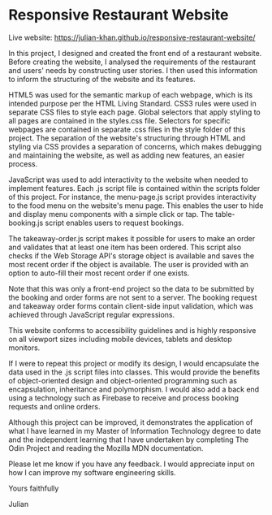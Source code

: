 # Responsive Restaurant Website


Live website:
https://julian-khan.github.io/responsive-restaurant-website/

In this project, I designed and created the front end of a restaurant website. Before creating the website, I analysed the requirements of the restaurant and users' needs by constructing user stories. I then used this information to inform the structuring of the website and its features.

HTML5 was used for the semantic markup of each webpage, which is its intended purpose per the HTML Living Standard. CSS3 rules were used in separate CSS files to style each page. Global selectors that apply styling to all pages are contained in the styles.css file. Selectors for specific webpages are contained in separate .css files in the style folder of this project. The separation of the website's structuring through HTML and styling via CSS provides a separation of concerns, which makes debugging and maintaining the website, as well as adding new features, an easier process.

JavaScript was used to add interactivity to the website when needed to implement features. Each .js script file is contained within the scripts folder of this project. For instance, the menu-page.js script provides interactivity to the food menu on the website's menu page. This enables the user to hide and display menu components with a simple click or tap. The table-booking.js script enables users to request bookings. 

The takeaway-order.js script makes it possible for users to make an order and validates that at least one item has been ordered. This script also checks if the Web Storage API's storage object is available and saves the most recent order if the object is available. The user is provided with an option to auto-fill their most recent order if one exists.

Note that this was only a front-end project so the data to be submitted by the booking and order forms are not sent to a server. The booking request and takeaway order forms contain client-side input validation, which was achieved through JavaScript regular expressions.

This website conforms to accessibility guidelines and is highly responsive on all viewport sizes including mobile devices, tablets and desktop monitors.

If I were to repeat this project or modify its design, I would encapsulate the data used in the .js script files into classes. This would provide the benefits of object-oriented design and object-oriented programming such as encapsulation, inheritance and polymorphism. I would also add a back end using a technology such as Firebase to receive and process booking requests and online orders.

Although this project can be improved, it demonstrates the application of what I have learned in my Master of Information Technology degree to date and the independent learning that I have undertaken by completing The Odin Project and reading the Mozilla MDN documentation.

Please let me know if you have any feedback. I would appreciate input on how I can improve my software engineering skills.

Yours faithfully

Julian